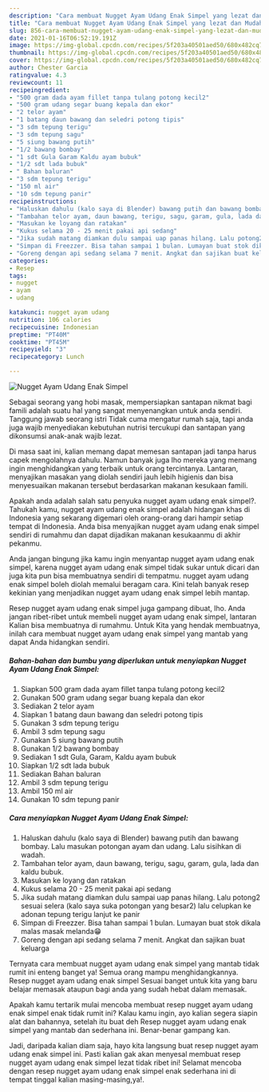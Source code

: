 ```yaml
---
description: "Cara membuat Nugget Ayam Udang Enak Simpel yang lezat dan Mudah Dibuat"
title: "Cara membuat Nugget Ayam Udang Enak Simpel yang lezat dan Mudah Dibuat"
slug: 856-cara-membuat-nugget-ayam-udang-enak-simpel-yang-lezat-dan-mudah-dibuat
date: 2021-01-16T06:52:19.191Z
image: https://img-global.cpcdn.com/recipes/5f203a40501aed50/680x482cq70/nugget-ayam-udang-enak-simpel-foto-resep-utama.jpg
thumbnail: https://img-global.cpcdn.com/recipes/5f203a40501aed50/680x482cq70/nugget-ayam-udang-enak-simpel-foto-resep-utama.jpg
cover: https://img-global.cpcdn.com/recipes/5f203a40501aed50/680x482cq70/nugget-ayam-udang-enak-simpel-foto-resep-utama.jpg
author: Chester Garcia
ratingvalue: 4.3
reviewcount: 11
recipeingredient:
- "500 gram dada ayam fillet tanpa tulang potong kecil2"
- "500 gram udang segar buang kepala dan ekor"
- "2 telor ayam"
- "1 batang daun bawang dan seledri potong tipis"
- "3 sdm tepung terigu"
- "3 sdm tepung sagu"
- "5 siung bawang putih"
- "1/2 bawang bombay"
- "1 sdt Gula Garam Kaldu ayam bubuk"
- "1/2 sdt lada bubuk"
- " Bahan baluran"
- "3 sdm tepung terigu"
- "150 ml air"
- "10 sdm tepung panir"
recipeinstructions:
- "Haluskan dahulu (kalo saya di Blender) bawang putih dan bawang bombay. Lalu masukan potongan ayam dan udang. Lalu sisihkan di wadah."
- "Tambahan telor ayam, daun bawang, terigu, sagu, garam, gula, lada dan kaldu bubuk."
- "Masukan ke loyang dan ratakan"
- "Kukus selama 20 - 25 menit pakai api sedang"
- "Jika sudah matang diamkan dulu sampai uap panas hilang. Lalu potong2 sesuai selera (kalo saya suka potongan yang besar2) lalu celupkan ke adonan tepung terigu lanjut ke panir"
- "Simpan di Freezzer. Bisa tahan sampai 1 bulan. Lumayan buat stok dikala malas masak melanda😁"
- "Goreng dengan api sedang selama 7 menit. Angkat dan sajikan buat keluarga"
categories:
- Resep
tags:
- nugget
- ayam
- udang

katakunci: nugget ayam udang 
nutrition: 106 calories
recipecuisine: Indonesian
preptime: "PT40M"
cooktime: "PT45M"
recipeyield: "3"
recipecategory: Lunch

---
```



![Nugget Ayam Udang Enak Simpel](https://img-global.cpcdn.com/recipes/5f203a40501aed50/680x482cq70/nugget-ayam-udang-enak-simpel-foto-resep-utama.jpg)

Sebagai seorang yang hobi masak, mempersiapkan santapan nikmat bagi famili adalah suatu hal yang sangat menyenangkan untuk anda sendiri. Tanggung jawab seorang istri Tidak cuma mengatur rumah saja, tapi anda juga wajib menyediakan kebutuhan nutrisi tercukupi dan santapan yang dikonsumsi anak-anak wajib lezat.

Di masa  saat ini, kalian memang dapat memesan santapan jadi tanpa harus capek mengolahnya dahulu. Namun banyak juga lho mereka yang memang ingin menghidangkan yang terbaik untuk orang tercintanya. Lantaran, menyajikan masakan yang diolah sendiri jauh lebih higienis dan bisa menyesuaikan makanan tersebut berdasarkan makanan kesukaan famili. 



Apakah anda adalah salah satu penyuka nugget ayam udang enak simpel?. Tahukah kamu, nugget ayam udang enak simpel adalah hidangan khas di Indonesia yang sekarang digemari oleh orang-orang dari hampir setiap tempat di Indonesia. Anda bisa menyajikan nugget ayam udang enak simpel sendiri di rumahmu dan dapat dijadikan makanan kesukaanmu di akhir pekanmu.

Anda jangan bingung jika kamu ingin menyantap nugget ayam udang enak simpel, karena nugget ayam udang enak simpel tidak sukar untuk dicari dan juga kita pun bisa membuatnya sendiri di tempatmu. nugget ayam udang enak simpel boleh diolah memalui beragam cara. Kini telah banyak resep kekinian yang menjadikan nugget ayam udang enak simpel lebih mantap.

Resep nugget ayam udang enak simpel juga gampang dibuat, lho. Anda jangan ribet-ribet untuk membeli nugget ayam udang enak simpel, lantaran Kalian bisa membuatnya di rumahmu. Untuk Kita yang hendak membuatnya, inilah cara membuat nugget ayam udang enak simpel yang mantab yang dapat Anda hidangkan sendiri.

<!--inarticleads1-->

##### Bahan-bahan dan bumbu yang diperlukan untuk menyiapkan Nugget Ayam Udang Enak Simpel:

1. Siapkan 500 gram dada ayam fillet tanpa tulang potong kecil2
1. Gunakan 500 gram udang segar buang kepala dan ekor
1. Sediakan 2 telor ayam
1. Siapkan 1 batang daun bawang dan seledri potong tipis
1. Gunakan 3 sdm tepung terigu
1. Ambil 3 sdm tepung sagu
1. Gunakan 5 siung bawang putih
1. Gunakan 1/2 bawang bombay
1. Sediakan 1 sdt Gula, Garam, Kaldu ayam bubuk
1. Siapkan 1/2 sdt lada bubuk
1. Sediakan  Bahan baluran
1. Ambil 3 sdm tepung terigu
1. Ambil 150 ml air
1. Gunakan 10 sdm tepung panir




<!--inarticleads2-->

##### Cara menyiapkan Nugget Ayam Udang Enak Simpel:

1. Haluskan dahulu (kalo saya di Blender) bawang putih dan bawang bombay. Lalu masukan potongan ayam dan udang. Lalu sisihkan di wadah.
1. Tambahan telor ayam, daun bawang, terigu, sagu, garam, gula, lada dan kaldu bubuk.
1. Masukan ke loyang dan ratakan
1. Kukus selama 20 - 25 menit pakai api sedang
1. Jika sudah matang diamkan dulu sampai uap panas hilang. Lalu potong2 sesuai selera (kalo saya suka potongan yang besar2) lalu celupkan ke adonan tepung terigu lanjut ke panir
1. Simpan di Freezzer. Bisa tahan sampai 1 bulan. Lumayan buat stok dikala malas masak melanda😁
1. Goreng dengan api sedang selama 7 menit. Angkat dan sajikan buat keluarga




Ternyata cara membuat nugget ayam udang enak simpel yang mantab tidak rumit ini enteng banget ya! Semua orang mampu menghidangkannya. Resep nugget ayam udang enak simpel Sesuai banget untuk kita yang baru belajar memasak ataupun bagi anda yang sudah hebat dalam memasak.

Apakah kamu tertarik mulai mencoba membuat resep nugget ayam udang enak simpel enak tidak rumit ini? Kalau kamu ingin, ayo kalian segera siapin alat dan bahannya, setelah itu buat deh Resep nugget ayam udang enak simpel yang mantab dan sederhana ini. Benar-benar gampang kan. 

Jadi, daripada kalian diam saja, hayo kita langsung buat resep nugget ayam udang enak simpel ini. Pasti kalian gak akan menyesal membuat resep nugget ayam udang enak simpel lezat tidak ribet ini! Selamat mencoba dengan resep nugget ayam udang enak simpel enak sederhana ini di tempat tinggal kalian masing-masing,ya!.

